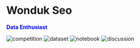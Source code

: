 <h1> Wonduk Seo </h1>

<b style='color: blue'>Data Enthusiast</b>

![competition](https://road-to-kaggle-grandmaster.vercel.app/api/badges/wonduk/competition/light)
![dataset](https://road-to-kaggle-grandmaster.vercel.app/api/badges/wonduk/dataset/light)
![notebook](https://road-to-kaggle-grandmaster.vercel.app/api/badges/wonduk/notebook/light)
![discussion](https://road-to-kaggle-grandmaster.vercel.app/api/badges/wonduk/discussion/light)

<!---
MarsSeo/MarsSeo is a ✨ special ✨ repository because its `README.md` (this file) appears on your GitHub profile.
You can click the Preview link to take a look at your changes.
--->
